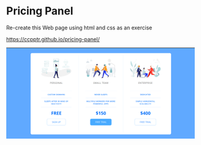 # Pricing Panel

Re-create this Web page using html and css as an exercise

https://ccpptr.github.io/pricing-panel/

![alt text](https://github.com/ccpptr/pricing-panel/blob/main/Screenshot%20from%202022-06-28%2020-49-15.png)
